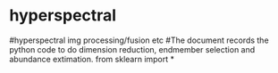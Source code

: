 # hyperspectral
#hyperspectral img processing/fusion etc
#The document records the python code to do dimension reduction, endmember selection and abundance extimation.
from sklearn import *
